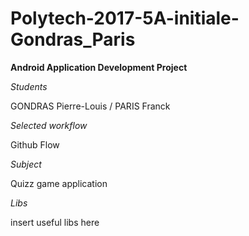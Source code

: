 # Polytech-2017-5A-initiale-Gondras_Paris

__Android Application Development Project__

*Students*

GONDRAS Pierre-Louis / PARIS Franck

*Selected workflow*

Github Flow

*Subject*

Quizz game application

*Libs*

insert useful libs here